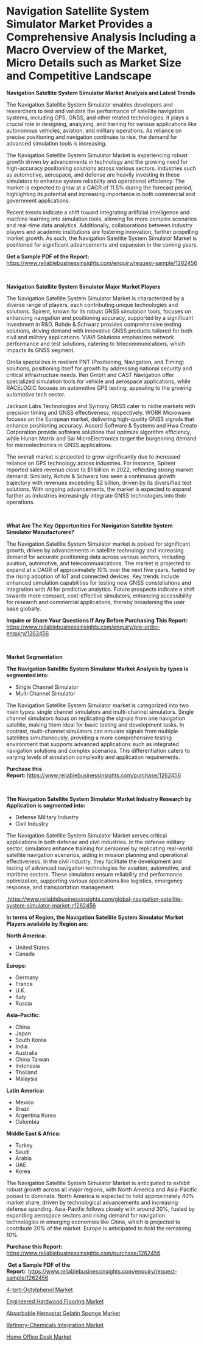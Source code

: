 <p><h1>Navigation Satellite System Simulator Market Provides a Comprehensive Analysis Including a Macro Overview of the Market, Micro Details such as Market Size and Competitive Landscape</h1></p><p><strong>Navigation Satellite System Simulator Market Analysis and Latest Trends</strong></p>
<p><p>The Navigation Satellite System Simulator enables developers and researchers to test and validate the performance of satellite navigation systems, including GPS, GNSS, and other related technologies. It plays a crucial role in designing, analyzing, and training for various applications like autonomous vehicles, aviation, and military operations. As reliance on precise positioning and navigation continues to rise, the demand for advanced simulation tools is increasing.</p><p>The Navigation Satellite System Simulator Market is experiencing robust growth driven by advancements in technology and the growing need for high-accuracy positioning solutions across various sectors. Industries such as automotive, aerospace, and defense are heavily investing in these simulators to enhance system reliability and operational efficiency. The market is expected to grow at a CAGR of 11.5% during the forecast period, highlighting its potential and increasing importance in both commercial and government applications. </p><p>Recent trends indicate a shift toward integrating artificial intelligence and machine learning into simulation tools, allowing for more complex scenarios and real-time data analytics. Additionally, collaborations between industry players and academic institutions are fostering innovation, further propelling market growth. As such, the Navigation Satellite System Simulator Market is positioned for significant advancements and expansion in the coming years.</p></p>
<p><strong>Get a Sample PDF of the Report:&nbsp;</strong> <a href="https://www.reliablebusinessinsights.com/enquiry/request-sample/1262456?utm_campaign=57&utm_medium=2&utm_source=Github&utm_content=ia&utm_term=03102024&utm_id=navigation-satellite-system-simulator">https://www.reliablebusinessinsights.com/enquiry/request-sample/1262456</a></p>
<p>&nbsp;</p>
<p><strong>Navigation Satellite System Simulator Major Market Players</strong></p>
<p><p>The Navigation Satellite System Simulator Market is characterized by a diverse range of players, each contributing unique technologies and solutions. Spirent, known for its robust GNSS simulation tools, focuses on enhancing navigation and positioning accuracy, supported by a significant investment in R&D. Rohde & Schwarz provides comprehensive testing solutions, driving demand with innovative GNSS products tailored for both civil and military applications. VIAVI Solutions emphasizes network performance and test solutions, catering to telecommunications, which impacts its GNSS segment.</p><p>Orolia specializes in resilient PNT (Positioning, Navigation, and Timing) solutions, positioning itself for growth by addressing national security and critical infrastructure needs. Ifen GmbH and CAST Navigation offer specialized simulation tools for vehicle and aerospace applications, while RACELOGIC focuses on automotive GPS testing, appealing to the growing automotive tech sector.</p><p>Jackson Labs Technologies and Syntony GNSS cater to niche markets with precision timing and GNSS effectiveness, respectively. WORK Microwave focuses on the European market, delivering high-quality GNSS signals that enhance positioning accuracy. Accord Software & Systems and Hwa Create Corporation provide software solutions that optimize algorithm efficiency, while Hunan Matrix and Sai MicroElectronics target the burgeoning demand for microelectronics in GNSS applications.</p><p>The overall market is projected to grow significantly due to increased reliance on GPS technology across industries. For instance, Spirent reported sales revenue close to $1 billion in 2022, reflecting strong market demand. Similarly, Rohde & Schwarz has seen a continuous growth trajectory with revenues exceeding $2 billion, driven by its diversified test solutions. With ongoing advancements, the market is expected to expand further as industries increasingly integrate GNSS technologies into their operations.</p></p>
<p>&nbsp;</p>
<p><strong>What Are The Key Opportunities For Navigation Satellite System Simulator Manufacturers?</strong></p>
<p><p>The Navigation Satellite System Simulator market is poised for significant growth, driven by advancements in satellite technology and increasing demand for accurate positioning data across various sectors, including aviation, automotive, and telecommunications. The market is projected to expand at a CAGR of approximately 10% over the next five years, fueled by the rising adoption of IoT and connected devices. Key trends include enhanced simulation capabilities for testing new GNSS constellations and integration with AI for predictive analytics. Future prospects indicate a shift towards more compact, cost-effective simulators, enhancing accessibility for research and commercial applications, thereby broadening the user base globally.</p></p>
<p><strong>Inquire or Share Your Questions If Any Before Purchasing This Report:</strong> <a href="https://www.reliablebusinessinsights.com/enquiry/pre-order-enquiry/1262456?utm_campaign=57&utm_medium=2&utm_source=Github&utm_content=ia&utm_term=03102024&utm_id=navigation-satellite-system-simulator">https://www.reliablebusinessinsights.com/enquiry/pre-order-enquiry/1262456</a></p>
<p>&nbsp;</p>
<p><strong>Market Segmentation</strong></p>
<p><strong>The Navigation Satellite System Simulator Market Analysis by types is segmented into:</strong></p>
<p><ul><li>Single Channel Simulator</li><li>Multi Channel Simulator</li></ul></p>
<p><p>The Navigation Satellite System Simulator market is categorized into two main types: single channel simulators and multi-channel simulators. Single channel simulators focus on replicating the signals from one navigation satellite, making them ideal for basic testing and development tasks. In contrast, multi-channel simulators can emulate signals from multiple satellites simultaneously, providing a more comprehensive testing environment that supports advanced applications such as integrated navigation solutions and complex scenarios. This differentiation caters to varying levels of simulation complexity and application requirements.</p></p>
<p><strong>Purchase this Report:&nbsp;</strong><a href="https://www.reliablebusinessinsights.com/purchase/1262456?utm_campaign=57&utm_medium=2&utm_source=Github&utm_content=ia&utm_term=03102024&utm_id=navigation-satellite-system-simulator">https://www.reliablebusinessinsights.com/purchase/1262456</a></p>
<p>&nbsp;</p>
<p><strong>The Navigation Satellite System Simulator Market Industry Research by Application is segmented into:</strong></p>
<p><ul><li>Defense Military Industry</li><li>Civil Industry</li></ul></p>
<p><p>The Navigation Satellite System Simulator Market serves critical applications in both defense and civil industries. In the defense military sector, simulators enhance training for personnel by replicating real-world satellite navigation scenarios, aiding in mission planning and operational effectiveness. In the civil industry, they facilitate the development and testing of advanced navigation technologies for aviation, automotive, and maritime sectors. These simulators ensure reliability and performance optimization, supporting various applications like logistics, emergency response, and transportation management.</p></p>
<p><a href="https://www.reliablebusinessinsights.com/global-navigation-satellite-system-simulator-market-r1262456?utm_campaign=57&utm_medium=2&utm_source=Github&utm_content=ia&utm_term=03102024&utm_id=navigation-satellite-system-simulator">&nbsp;https://www.reliablebusinessinsights.com/global-navigation-satellite-system-simulator-market-r1262456</a></p>
<p><strong>In terms of Region, the Navigation Satellite System Simulator Market Players available by Region are:</strong></p>
<p>
    <p> <strong> North America: </strong>
        <ul>
            <li>United States</li>
            <li>Canada</li>
        </ul>
        </p> 
    <p> <strong> Europe: </strong>
        <ul>
            <li>Germany</li>
            <li>France</li>
            <li>U.K.</li>
            <li>Italy</li>
            <li>Russia</li>
        </ul>
        </p> 
    <p> <strong> Asia-Pacific: </strong>
        <ul>
            <li>China</li>
            <li>Japan</li>
            <li>South Korea</li>
            <li>India</li>
            <li>Australia</li>
            <li>China Taiwan</li>
            <li>Indonesia</li>
            <li>Thailand</li>
            <li>Malaysia</li>
        </ul>
        </p> 
    <p> <strong> Latin America: </strong>
        <ul>
            <li>Mexico</li>
            <li>Brazil</li>
            <li>Argentina Korea</li>
            <li>Colombia</li>
        </ul>
        </p> 
    <p> <strong> Middle East & Africa: </strong>
        <ul>
            <li>Turkey</li>
            <li>Saudi</li>
            <li>Arabia</li>
            <li>UAE</li>
            <li>Korea</li>
        </ul>
    </p>
    </p>
<p><p>The Navigation Satellite System Simulator Market is anticipated to exhibit robust growth across all major regions, with North America and Asia-Pacific poised to dominate. North America is expected to hold approximately 40% market share, driven by technological advancements and increasing defense spending. Asia-Pacific follows closely with around 30%, fueled by expanding aerospace sectors and rising demand for navigation technologies in emerging economies like China, which is projected to contribute 20% of the market. Europe is anticipated to hold the remaining 10%.</p></p>
<p><strong>Purchase this Report: </strong><a href="https://www.reliablebusinessinsights.com/purchase/1262456?utm_campaign=57&utm_medium=2&utm_source=Github&utm_content=ia&utm_term=03102024&utm_id=navigation-satellite-system-simulator">https://www.reliablebusinessinsights.com/purchase/1262456</a></p>
<p>&nbsp;<strong>Get a Sample PDF of the Report:&nbsp;&nbsp;</strong><a href="https://www.reliablebusinessinsights.com/enquiry/request-sample/1262456?utm_campaign=57&utm_medium=2&utm_source=Github&utm_content=ia&utm_term=03102024&utm_id=navigation-satellite-system-simulator">https://www.reliablebusinessinsights.com/enquiry/request-sample/1262456</a></p>
<p><strong></strong></p>
<p><p><a href="https://issuu.com/reportprime-2/docs/4-tert-octylphenol-market-size-2030_517455c4277187?utm_campaign=57&utm_medium=2&utm_source=Github&utm_content=ia&utm_term=03102024&utm_id=navigation-satellite-system-simulator">4-tert-Octylphenol Market</a></p><p><a href="https://www.linkedin.com/pulse/engineered-hardwood-flooring-market-global-regional-analysis-bknvc?utm_campaign=57&utm_medium=2&utm_source=Github&utm_content=ia&utm_term=03102024&utm_id=navigation-satellite-system-simulator">Engineered Hardwood Flooring Market</a></p><p><a href="https://github.com/MaryNelson695/Market-Research-Report-List-1/blob/main/absorbable-hemostat-gelatin-sponge-market.md?utm_campaign=57&utm_medium=2&utm_source=Github&utm_content=ia&utm_term=03102024&utm_id=navigation-satellite-system-simulator">Absorbable Hemostat Gelatin Sponge Market</a></p><p><a href="https://issuu.com/reportprime-2/docs/refinery-chemicals-integration-mark_2f9dd5ebd8960f?utm_campaign=57&utm_medium=2&utm_source=Github&utm_content=ia&utm_term=03102024&utm_id=navigation-satellite-system-simulator">Refinery-Chemicals Integration Market</a></p><p><a href="https://www.linkedin.com/pulse/strategic-market-insights-global-home-office-desk-2024-2031-cutze?trackingId=Ta7lBKdwQMSspVYoGFcuYg%3D%3D&utm_campaign=57&utm_medium=2&utm_source=Github&utm_content=ia&utm_term=03102024&utm_id=navigation-satellite-system-simulator">Home Office Desk Market</a></p></p>